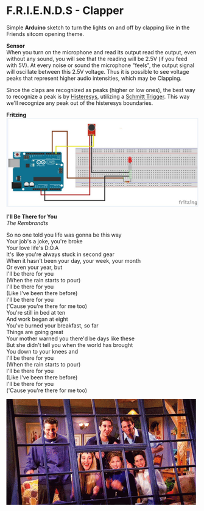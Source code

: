 
# F.R.I.E.N.D.S - Clapper
Simple **Arduino** sketch to turn the lights on and off by clapping like in the Friends sitcom opening theme.

**Sensor**  
When you turn on the microphone and read its output read the output, even without any sound, you will see that the reading will be 2.5V (if you feed with 5V). At every noise or sound the microphone "feels", the output signal will oscillate between this 2.5V voltage. Thus it is possible to see voltage peaks that represent higher audio intensities, which may be Clapping.  

Since the claps are recognized as peaks (higher or low ones), the best way to recognize a peak is by [Histeresys](https://en.wikipedia.org/wiki/Hysteresis "Histeresys"), utilizing a [Schmitt Trigger](https://microchipdeveloper.com/asp0107:comparators-hysteresis "Schmitt Trigger"). This way we'll recognize any peak out of the histeresys boundaries.   

**Fritzing**  
![](sound-detection-fritzing.jpg)  

**I'll Be There for You**  
*The Rembrandts*  

So no one told you life was gonna be this way  
Your job's a joke, you're broke  
Your love life's D.O.A  
It's like you're always stuck in second gear  
When it hasn't been your day, your week, your month  
Or even your year, but  
I'll be there for you  
(When the rain starts to pour)  
I'll be there for you  
(Like I've been there before)  
I'll be there for you  
('Cause you're there for me too)  
You're still in bed at ten  
And work began at eight  
You've burned your breakfast, so far   
Things are going great  
Your mother warned you there'd be days like these  
But she didn't tell you when the world has brought  
You down to your knees and  
I'll be there for you  
(When the rain starts to pour)  
I'll be there for you  
(Like I've been there before)  
I'll be there for you  
('Cause you're there for me too)  

![](friends.gif)
